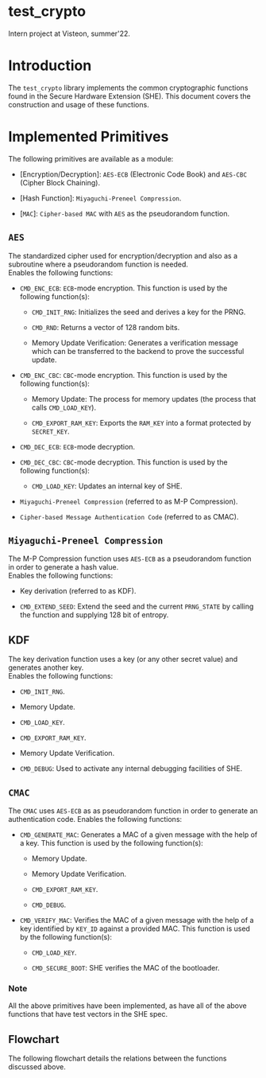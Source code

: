# test_crypto
Intern project at Visteon, summer'22.

# Introduction

The `test_crypto` library implements the common cryptographic functions
found in the Secure Hardware Extension (SHE). This document covers the
construction and usage of these functions.

# Implemented Primitives

The following primitives are available as a module:

-   [Encryption/Decryption]: `AES-ECB` (Electronic Code
    Book) and `AES-CBC` (Cipher Block Chaining).

-   [Hash Function]: `Miyaguchi-Preneel Compression`.

-   [`MAC`]: `Cipher-based MAC` with `AES` as the
    pseudorandom function.

## `AES`

The standardized cipher used for encryption/decryption and also as a
subroutine where a pseudorandom function is needed.\
Enables the following functions:

-   `CMD_ENC_ECB`: `ECB`-mode encryption. This function is used by the
    following function(s):

    -   `CMD_INIT_RNG`: Initializes the seed and derives a key for the
        PRNG.

    -   `CMD_RND`: Returns a vector of 128 random bits.

    -   Memory Update Verification: Generates a verification message
        which can be transferred to the backend to prove the successful
        update.

-   `CMD_ENC_CBC`: `CBC`-mode encryption. This function is used by the
    following function(s):

    -   Memory Update: The process for memory updates (the process that
        calls `CMD_LOAD_KEY`).

    -   `CMD_EXPORT_RAM_KEY`: Exports the `RAM_KEY` into a format
        protected by `SECRET_KEY`.

-   `CMD_DEC_ECB`: `ECB`-mode decryption.

-   `CMD_DEC_CBC`: `CBC`-mode decryption. This function is used by the
    following function(s):

    -   `CMD_LOAD_KEY`: Updates an internal key of SHE.

-   `Miyaguchi-Preneel Compression` (referred to as M-P Compression).

-   `Cipher-based Message Authentication Code` (referred to as CMAC).

## `Miyaguchi-Preneel Compression`

The M-P Compression function uses `AES-ECB` as a pseudorandom function
in order to generate a hash value.\
Enables the following functions:

-   Key derivation (referred to as KDF).

-   `CMD_EXTEND_SEED`: Extend the seed and the current `PRNG_STATE` by
    calling the function and supplying 128 bit of entropy.

## KDF

The key derivation function uses a key (or any other secret value) and
generates another key.\
Enables the following functions:

-   `CMD_INIT_RNG`.

-   Memory Update.

-   `CMD_LOAD_KEY`.

-   `CMD_EXPORT_RAM_KEY`.

-   Memory Update Verification.

-   `CMD_DEBUG`: Used to activate any internal debugging facilities of
    SHE.

## `CMAC`

The `CMAC` uses `AES-ECB` as as pseudorandom function in order to
generate an authentication code. Enables the following functions:

-   `CMD_GENERATE_MAC`: Generates a MAC of a given message with the help
    of a key. This function is used by the following function(s):

    -   Memory Update.

    -   Memory Update Verification.

    -   `CMD_EXPORT_RAM_KEY`.

    -   `CMD_DEBUG`.

-   `CMD_VERIFY_MAC`: Verifies the MAC of a given message with the help
    of a key identified by `KEY_ID` against a provided MAC. This
    function is used by the following function(s):

    -   `CMD_LOAD_KEY`.

    -   `CMD_SECURE_BOOT`: SHE verifies the MAC of the bootloader.

### Note

All the above primitives have been implemented, as have all of the above
functions that have test vectors in the SHE spec.

## Flowchart

The following flowchart details the relations between the functions
discussed above.

